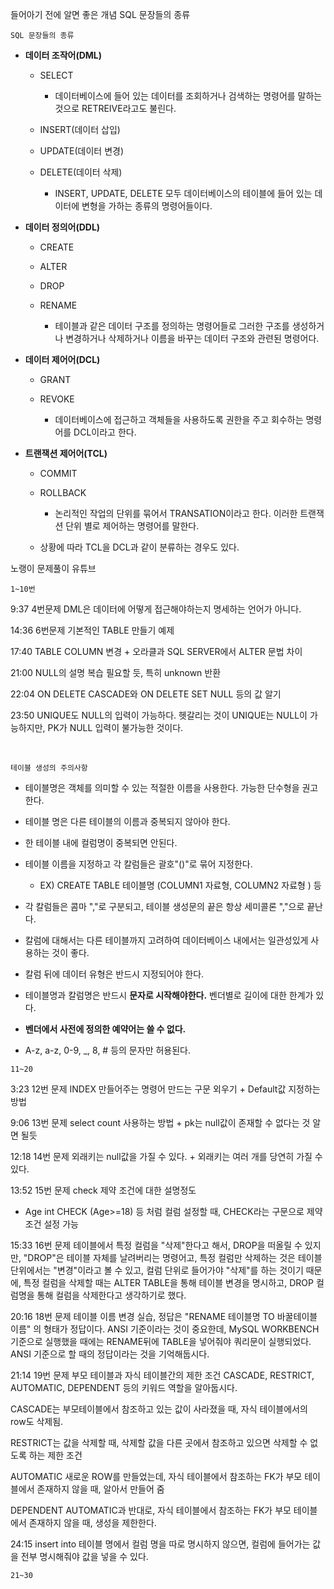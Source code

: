 들어아기 전에 알면 좋은 개념 SQL 문장들의 종류

`SQL 문장들의 종류`

- **데이터 조작어(DML)**
  
  - SELECT
    
    - 데이터베이스에 들어 있는 데이터를 조회하거나 검색하는 명령어를 말하는 것으로 RETREIVE라고도 불린다.
  
  - INSERT(데이터 삽입)
  
  - UPDATE(데이터 변경)
  
  - DELETE(데이터 삭제)
    
    - INSERT, UPDATE, DELETE 모두 데이터베이스의 테이블에 들어 있는 데이터에 변형을 가하는 종류의 명령어들이다. 

- **데이터 정의어(DDL)**
  
  - CREATE
  
  - ALTER
  
  - DROP
  
  - RENAME
    
    - 테이블과 같은 데이터 구조를 정의하는 명령어들로 그러한 구조를 생성하거나 변경하거나 삭제하거나 이름을 바꾸는 데이터 구조와 관련된 명령어다.

- **데이터 제어어(DCL)**
  
  - GRANT
  
  - REVOKE
    
    - 데이터베이스에 접근하고 객체들을 사용하도록 권한을 주고 회수하는 명령어를 DCL이라고 한다.

- **트랜잭션 제어어(TCL)**
  
  - COMMIT
  
  - ROLLBACK
    
    - 논리적인 작업의 단위를 묶어서 TRANSATION이라고 한다. 이러한 트랜잭션 단위 별로 제어하는 명령어를 말한다.
  
  - 상황에 따라 TCL을 DCL과 같이 분류하는 경우도 있다.

노랭이 문제풀이 유튜브

`1~10번`

9:37 4번문제 DML은 데이터에 어떻게 접근해야하는지 명세하는 언어가 아니다. 

14:36 6번문제 기본적인 TABLE 만들기 예제

17:40 TABLE COLUMN 변경 + 오라클과 SQL SERVER에서 ALTER 문법 차이

21:00 NULL의 설명 복습 필요할 듯, 특히 unknown 반환

22:04 ON DELETE CASCADE와 ON DELETE SET NULL 등의 값 알기

23:50 UNIQUE도 NULL의 입력이 가능하다. 헷갈리는 것이 UNIQUE는 NULL이 가능하지만, PK가 NULL 입력이 불가능한 것이다.

<br>

`테이블 생성의 주의사항`

- 테이블명은 객체를 의미할 수 있는 적절한 이름을 사용한다. 가능한 단수형을 권고한다.

- 테이블 명은 다른 테이블의 이름과 중복되지 않아야 한다.

- 한 테이블 내에 컬럼명이 중복되면 안된다.

- 테이블 이름을 지정하고 각 칼럼들은 괄호"()"로 묶어 지정한다.
  
  - EX) CREATE TABLE 테이블명 (COLUMN1 자료형, COLUMN2 자료형 ) 등

- 각 칼럼들은 콤마 ","로 구분되고, 테이블 생성문의 끝은 항상 세미콜론 ","으로 끝난다.

- 칼럼에 대해서는 다른 테이블까지 고려하여 데이터베이스 내에서는 일관성있게 사용하는 것이 좋다.

- 칼럼 뒤에 데이터 유형은 반드시 지정되어야 한다.

- 테이블명과 칼럼명은 반드시 **문자로 시작해야한다.** 벤더별로 길이에 대한 한계가 있다.

- **벤더에서 사전에 정의한 예약어는 쓸 수 없다.**

- A-z, a-z, 0-9, _, 8, # 등의 문자만 허용된다.

`11~20`

3:23 12번 문제 INDEX 만들어주는 명령어 만드는 구문 외우기 + Default값 지정하는 방법

9:06 13번 문제 select count 사용하는 방법 + pk는 null값이 존재할 수 없다는 것 알면 될듯

12:18 14번 문제 외래키는 null값을 가질 수 있다. + 외래키는 여러 개를 당연히 가질 수 있다. 

13:52 15번 문제 check 제약 조건에 대한 설명정도

- Age int CHECK (Age>=18) 등 처럼 컬럼 설정할 때, CHECK라는 구문으로 제약 조건 설정 가능

15:33 16번 문제 테이블에서 특정 컬럼을 "삭제"한다고 해서, DROP을 떠올릴 수 있지만, "DROP"은 테이블 자체를 날려버리는 명령어고, 특정 컬럼만 삭제하는 것은 테이블 단위에서는 "변경"이라고 볼 수 있고, 컬럼 단위로 들어가야 "삭제"를 하는 것이기 때문에, 특정 컬럼을 삭제할 때는 ALTER TABLE을 통해 테이블 변경을 명시하고, DROP 컬럼명을 통해 컬럼을 삭제한다고 생각하기로 했다.

20:16 18번 문제 테이블 이름 변경 실습, 정답은 "RENAME 테이블명 TO 바꿀테이블이름" 의 형태가 정답이다. ANSI 기준이라는 것이 중요한데, MySQL WORKBENCH 기준으로 실행했을 때에는 RENAME뒤에 TABLE을 넣어줘야 쿼리문이 실행되었다. ANSI 기준으로 할 때의 정답이라는 것을 기억해둡시다.

21:14 19번 문제 부모 테이블과 자식 테이블간의 제한 조건 CASCADE, RESTRICT, AUTOMATIC, DEPENDENT 등의 키워드 역할을 알아둡시다.

CASCADE는 부모테이블에서 참조하고 있는 값이 사라졌을 때, 자식 테이블에서의 row도 삭제됨.

RESTRICT는 값을 삭제할 때, 삭제할 값을 다른 곳에서 참조하고 있으면 삭제할 수 없도록 하는 제한 조건

AUTOMATIC 새로운 ROW를 만들었는데, 자식 테이블에서 참조하는 FK가 부모 테이블에서 존재하지 않을 때, 알아서 만들어 줌

DEPENDENT AUTOMATIC과 반대로, 자식 테이블에서 참조하는 FK가 부모 테이블에서 존재하지 않을 때, 생성을 제한한다.

24:15 insert into 테이블 명에서 컬럼 명을 따로 명시하지 않으면, 컬럼에 들어가는 값을 전부 명시해줘야 값을 넣을 수 있다.



`21~30`




